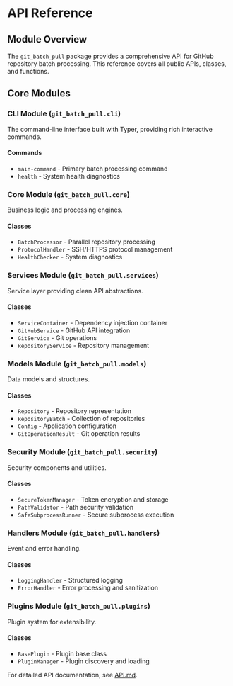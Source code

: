 # API Reference

## Module Overview

The `git_batch_pull` package provides a comprehensive API for GitHub repository batch processing. This reference covers all public APIs, classes, and functions.

## Core Modules

### CLI Module (`git_batch_pull.cli`)

The command-line interface built with Typer, providing rich interactive commands.

#### Commands
- `main-command` - Primary batch processing command
- `health` - System health diagnostics

### Core Module (`git_batch_pull.core`)

Business logic and processing engines.

#### Classes
- `BatchProcessor` - Parallel repository processing
- `ProtocolHandler` - SSH/HTTPS protocol management
- `HealthChecker` - System diagnostics

### Services Module (`git_batch_pull.services`)

Service layer providing clean API abstractions.

#### Classes
- `ServiceContainer` - Dependency injection container
- `GitHubService` - GitHub API integration
- `GitService` - Git operations
- `RepositoryService` - Repository management

### Models Module (`git_batch_pull.models`)

Data models and structures.

#### Classes
- `Repository` - Repository representation
- `RepositoryBatch` - Collection of repositories
- `Config` - Application configuration
- `GitOperationResult` - Git operation results

### Security Module (`git_batch_pull.security`)

Security components and utilities.

#### Classes
- `SecureTokenManager` - Token encryption and storage
- `PathValidator` - Path security validation
- `SafeSubprocessRunner` - Secure subprocess execution

### Handlers Module (`git_batch_pull.handlers`)

Event and error handling.

#### Classes
- `LoggingHandler` - Structured logging
- `ErrorHandler` - Error processing and sanitization

### Plugins Module (`git_batch_pull.plugins`)

Plugin system for extensibility.

#### Classes
- `BasePlugin` - Plugin base class
- `PluginManager` - Plugin discovery and loading

For detailed API documentation, see [API.md](../API.md).
